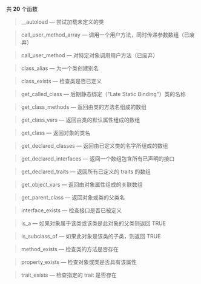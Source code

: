 共 **20** 个函数

> __autoload — 尝试加载未定义的类


> call_user_method_array — 调用一个用户方法，同时传递参数数组（已废弃）


> call_user_method — 对特定对象调用用户方法（已废弃）


> class_alias — 为一个类创建别名


> class_exists — 检查类是否已定义


> get_called_class — 后期静态绑定（"Late Static Binding"）类的名称


> get_class_methods — 返回由类的方法名组成的数组


> get_class_vars — 返回由类的默认属性组成的数组


> get_class — 返回对象的类名


> get_declared_classes — 返回由已定义类的名字所组成的数组


> get_declared_interfaces — 返回一个数组包含所有已声明的接口


> get_declared_traits — 返回所有已定义的 traits 的数组


> get_object_vars — 返回由对象属性组成的关联数组


> get_parent_class — 返回对象或类的父类名


> interface_exists — 检查接口是否已被定义


> is_a — 如果对象属于该类或该类是此对象的父类则返回 TRUE


> is_subclass_of — 如果此对象是该类的子类，则返回 TRUE


> method_exists — 检查类的方法是否存在


> property_exists — 检查对象或类是否具有该属性


> trait_exists — 检查指定的 trait 是否存在